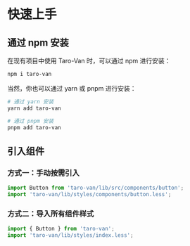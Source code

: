 # 快速上手

## 通过 npm 安装

在现有项目中使用 Taro-Van 时，可以通过 npm 进行安装：

```bash
npm i taro-van
```

当然，你也可以通过 yarn 或 pnpm 进行安装：

```bash
# 通过 yarn 安装
yarn add taro-van

# 通过 pnpm 安装
pnpm add taro-van
```

## 引入组件

### 方式一：手动按需引入

```jsx
import Button from 'taro-van/lib/src/components/button';
import 'taro-van/lib/styles/components/button.less';
```

### 方式二：导入所有组件样式

```jsx
import { Button } from 'taro-van';
import 'taro-van/lib/styles/index.less';
```
